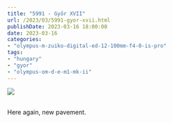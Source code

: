 ```yaml
---
title: "5991 - Győr XVII"
url: /2023/03/5991-gyor-xvii.html
publishDate: 2023-03-16 18:00:00
date: 2023-03-16
categories:
- "olympus-m-zuiko-digital-ed-12-100mm-f4-0-is-pro"
tags:
- "hungary"
- "gyor"
- "olympus-om-d-e-m1-mk-ii"
---
```

<div class="container">
<div class="center"><a target="_blank" href="https://d25zfm9zpd7gm5.cloudfront.net/1200x1200/2019/20191020_115310_lr.jpg"><img class="webfeedsFeaturedVisual" src="https://d25zfm9zpd7gm5.cloudfront.net/0600x0600/2019/20191020_115310_lr.jpg" /></a></div>
</div>
<br />

Here again, new pavement.

